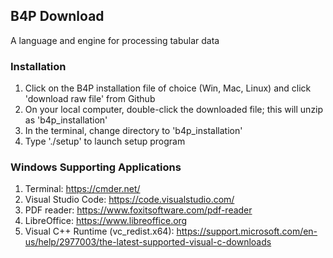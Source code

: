 ## B4P Download

A language and engine for processing tabular data

### Installation
1. Click on the  B4P installation file of choice (Win, Mac, Linux) and click 'download raw file' from Github
2. On your local computer, double-click the downloaded file; this will unzip as 'b4p_installation'
3. In the terminal, change directory to 'b4p_installation'
4. Type './setup' to launch setup program


### Windows Supporting Applications
1. Terminal:  https://cmder.net/
2. Visual Studio Code:  https://code.visualstudio.com/
3. PDF reader: https://www.foxitsoftware.com/pdf-reader
4. LibreOffice: https://www.libreoffice.org
5. Visual C++ Runtime (vc_redist.x64):  https://support.microsoft.com/en-us/help/2977003/the-latest-supported-visual-c-downloads

